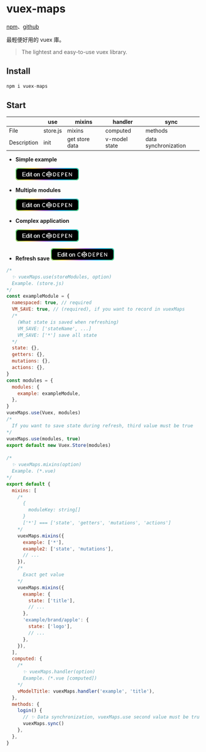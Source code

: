 # vuex-maps

[npm](https://www.npmjs.com/package/vuex-maps)、[github](https://github.com/yuu901688/vuex-maps)

最輕便好用的 vuex 庫。

> The lightest and easy-to-use vuex library.

## Install

```javascript
npm i vuex-maps
```

## Start

|             | use      | mixins         | handler       | sync                 |
| ----------- | -------- | -------------- | ------------- | -------------------- |
| File        | store.js | mixins         | computed      | methods              |
| Description | init     | get store data | v-model state | data synchronization |

- **Simple example**

  [![edit on codepen](https://raw.githubusercontent.com/yuu901688/my-readme-resources/master/codepen-button.png)](https://codepen.io/yuu901688/pen/WNvbpQz)

- **Multiple modules**

  [![edit on codepen](https://raw.githubusercontent.com/yuu901688/my-readme-resources/master/codepen-button.png)](https://codepen.io/yuu901688/pen/bGdNWGz)

- **Complex application**

  [![edit on codepen](https://raw.githubusercontent.com/yuu901688/my-readme-resources/master/codepen-button.png)](https://codepen.io/yuu901688/pen/bGdNWNz)

- **Refresh save**
  [![edit on codepen](https://raw.githubusercontent.com/yuu901688/my-readme-resources/master/codepen-button.png)](https://codepen.io/yuu901688/pen/wvaBeJW)

```javascript
/*
  ✨ vuexMaps.use(storeModules, option)
  Example. (store.js)
*/
const exampleModule = {
  namespaced: true, // required
  VM_SAVE: true, // (required), if you want to record in vuexMaps
  /*
    (What state is saved when refreshing)
    VM_SAVE: ['stateName', ...]
    VM_SAVE: ['*'] save all state
  */
  state: {},
  getters: {},
  mutations: {},
  actions: {},
}
const modules = {
  modules: {
    example: exampleModule,
  },
}
vuexMaps.use(Vuex, modules)
/*
  If you want to save state during refresh, third value must be true
*/
vuexMaps.use(modules, true)
export default new Vuex.Store(modules)

/*
  ✨ vuexMaps.mixins(option)
  Example. (*.vue)
*/
export default {
  mixins: [
    /*
      {
        moduleKey: string[]
      }
      ['*'] === ['state', 'getters', 'mutations', 'actions']
    */
    vuexMaps.mixins({
      example: ['*'],
      example2: ['state', 'mutations'],
      // ...
    }),
    /*
      Exact get value
    */
    vuexMaps.mixins({
      example: {
        state: ['title'],
        // ...
      },
      'example/brand/apple': {
        state: ['logo'],
        // ...
      },
    }),
  ],
  computed: {
    /*
      ✨ vuexMaps.handler(option)
      Example. (*.vue [computed])
    */
    vModelTitle: vuexMaps.handler('example', 'title'),
  },
  methods: {
    login() {
      // ✨ Data synchronization, vuexMaps.use second value must be true.
      vuexMaps.sync()
    },
  },
}
```

